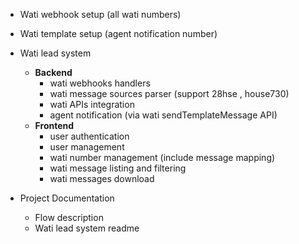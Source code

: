  - Wati webhook setup (all wati numbers)
 - Wati template setup (agent notification number)
 - Wati lead system
	 - **Backend**
	     - wati webhooks handlers
	     - wati message sources parser (support 28hse , house730)
	     - wati APIs integration
	     - agent notification (via wati sendTemplateMessage API)
     - **Frontend**
		 - user authentication
	     - user management
	     - wati number management (include message mapping)
	     - wati message listing and filtering
	     - wati messages download

- Project Documentation
	- Flow description
	- Wati lead system readme
 

